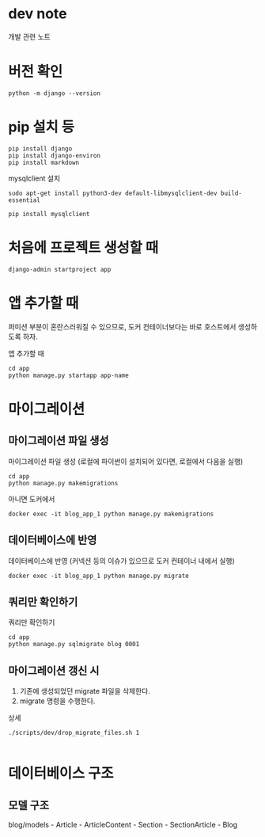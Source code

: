 # dev note
개발 관련 노트




# 버전 확인
```
python -m django --version
```
# pip 설치 등
```
pip install django
pip install django-environ
pip install markdown
```

mysqlclient 설치
```
sudo apt-get install python3-dev default-libmysqlclient-dev build-essential
```
```
pip install mysqlclient
```


# 처음에 프로젝트 생성할 때
```
django-admin startproject app
```



# 앱 추가할 때
퍼미션 부분이 혼란스러워질 수 있으므로, 도커 컨테이너보다는 바로 호스트에서 생성하도록 하자.

앱 추가할 때
```shell
cd app
python manage.py startapp app-name
```

# 마이그레이션
## 마이그레이션 파일 생성
마이그레이션 파일 생성 (로컬에 파이썬이 설치되어 있다면, 로컬에서 다음을 실행)
```shell
cd app
python manage.py makemigrations
```

아니면 도커에서
```shell
docker exec -it blog_app_1 python manage.py makemigrations
```


## 데이터베이스에 반영
데이터베이스에 반영 (커넥션 등의 이슈가 있으므로 도커 컨테이너 내에서 실행)
```
docker exec -it blog_app_1 python manage.py migrate
```

## 쿼리만 확인하기
쿼리만 확인하기
```shell
cd app
python manage.py sqlmigrate blog 0001
```

## 마이그레이션 갱신 시
1. 기존에 생성되었던 migrate 파일을 삭제한다.
2. migrate 명령을 수행한다. 

상세

```
./scripts/dev/drop_migrate_files.sh 1


```


# 데이터베이스 구조
## 모델 구조
blog/models
    - Article
    - ArticleContent
    - Section
    - SectionArticle
    - Blog